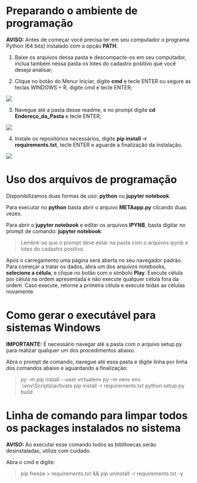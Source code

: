 # Preparando o ambiente de programação

**AVISO:** Antes de começar você precisa ter em seu computador o programa Python (64 bits) instalado com a opção **PATH**.

1. Baixe os arquivos dessa pasta e descompacte-os em seu computador, inclua também nessa pasta os lotes do cadastro positivo que você deseja analisar;

2. Clique no botão do Menur Iniciar, digite **cmd** e tecle ENTER ou segure as teclas WINDOWS + R, digite cmd e tecle ENTER;

![](https://i.imgur.com/NLmiPyY.gif)

3. Navegue até a pasta desse readme, e no prompt digite **cd Endereço_da_Pasta** e tecle ENTER;

![](https://i.imgur.com/VyGIL6P.gif)

4. Instale os repositórios necessários, digite **pip install -r requirements.txt**, tecle ENTER e aguarde a finalização da instalação.

![](https://i.imgur.com/wPJKJUI.gif)
    
# Uso dos arquivos de programação

Disponibilizamos duas formas de uso: **python** ou **jupyter notebook**.  

Para executar no **python** basta abrir o arquivo **METAapp.py** clicando duas vezes.  

Para abrir o **jupyter notebook** e editar os arquivos **IPYNB**, basta digitar no prompt de comando: **jupyter notebook**.  

>Lembre-se que o prompt deve estar na pasta com o arquivos ipynb e lotes do cadastro positivo.

Após o carregamento uma página será aberta no seu navegador padrão. Para começar a tratar os dados, abra um dos arquivos notebooks, **selecione a célula**, e clique no botão com o símbolo **Play**. Execute célula por célula na ordem apresentada e não execute qualquer célula fora da ordem. Caso execute, retorne a primeira célula e execute todas as células novamente.  

# Como gerar o executável para sistemas Windows

**IMPORTANTE:** É necessário navegar até a pasta com o arquivo setup.py para realizar qualquer um dos procedimentos abaixo.

Abra o prompt de comando, navegue até essa pasta e digite linha por linha dos comandos abaixo e aguardando a finalização:  
> py -m pip install --user virtualenv
> py -m venv env
> .\env\Scripts\activate
> pip install -r requirements.txt
> python setup.py build

# Linha de comando para limpar todos os packages instalados no sistema

**AVISO:** Ao executar esse comando todos as biblitoecas serão desinstaladas, utilize com cuidado.

Abra o cmd e digite:  
> pip freeze > requirements.txt && pip uninstall -r requirements.txt -y